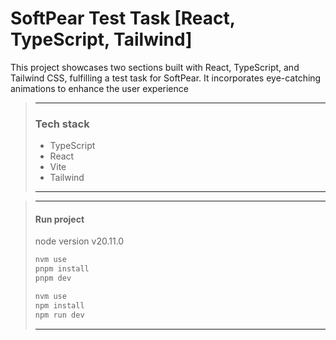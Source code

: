 # SoftPear Test Task [React, TypeScript, Tailwind]

This project showcases two sections built with React, TypeScript, and Tailwind CSS, fulfilling a test task for SoftPear. It incorporates eye-catching animations to enhance the user experience

> ---
>
> ### Tech stack
>
> - TypeScript
> - React
> - Vite
> - Tailwind
>
> ---

> ---
>
> #### Run project
>
> node version v20.11.0
>
> ```bash
> nvm use
> pnpm install
> pnpm dev
> ```
>
> ```bash
> nvm use
> npm install
> npm run dev
> ```
>
> ---
